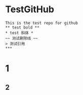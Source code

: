 # TestGitHub
    This is the test repo for github
    ** test bold **
    * test 斜体 *
    ~~ 测试删除线 ~~
    > 测试引用
    ***
# 1
## 2
